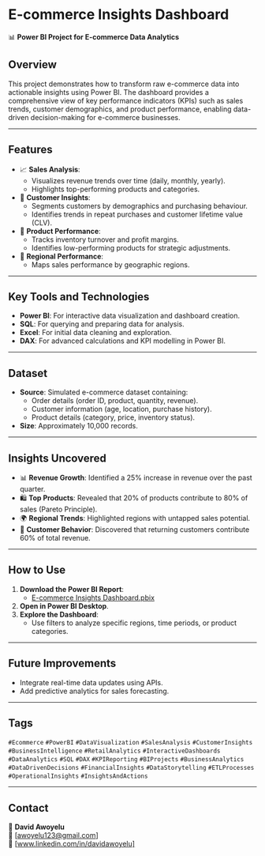 # **E-commerce Insights Dashboard**  
📊 **Power BI Project for E-commerce Data Analytics**

## **Overview**
This project demonstrates how to transform raw e-commerce data into actionable insights using Power BI. The dashboard provides a comprehensive view of key performance indicators (KPIs) such as sales trends, customer demographics, and product performance, enabling data-driven decision-making for e-commerce businesses.

---

## **Features**
- 📈 **Sales Analysis**:
  - Visualizes revenue trends over time (daily, monthly, yearly).
  - Highlights top-performing products and categories.
- 👥 **Customer Insights**:
  - Segments customers by demographics and purchasing behaviour.
  - Identifies trends in repeat purchases and customer lifetime value (CLV).
- 🛒 **Product Performance**:
  - Tracks inventory turnover and profit margins.
  - Identifies low-performing products for strategic adjustments.
- 📍 **Regional Performance**:
  - Maps sales performance by geographic regions.

---

## **Key Tools and Technologies**
- **Power BI**: For interactive data visualization and dashboard creation.
- **SQL**: For querying and preparing data for analysis.
- **Excel**: For initial data cleaning and exploration.
- **DAX**: For advanced calculations and KPI modelling in Power BI.

---

## **Dataset**
- **Source**: Simulated e-commerce dataset containing:
  - Order details (order ID, product, quantity, revenue).
  - Customer information (age, location, purchase history).
  - Product details (category, price, inventory status).
- **Size**: Approximately 10,000 records.

---

## **Insights Uncovered**
- 📊 **Revenue Growth**: Identified a 25% increase in revenue over the past quarter.
- 🛍️ **Top Products**: Revealed that 20% of products contribute to 80% of sales (Pareto Principle).
- 🌍 **Regional Trends**: Highlighted regions with untapped sales potential.
- 👥 **Customer Behavior**: Discovered that returning customers contribute 60% of total revenue.

---

## **How to Use**
1. **Download the Power BI Report**:
   - [E-commerce Insights Dashboard.pbix](#)
2. **Open in Power BI Desktop**.
3. **Explore the Dashboard**:
   - Use filters to analyze specific regions, time periods, or product categories.

---

## **Future Improvements**
- Integrate real-time data updates using APIs.
- Add predictive analytics for sales forecasting.

---

## **Tags**
`#Ecommerce` `#PowerBI` `#DataVisualization` `#SalesAnalysis` `#CustomerInsights` `#BusinessIntelligence` `#RetailAnalytics` `#InteractiveDashboards` `#DataAnalytics` `#SQL` `#DAX` `#KPIReporting` `#BIProjects` `#BusinessAnalytics` `#DataDrivenDecisions` `#FinancialInsights` `#DataStorytelling` `#ETLProcesses` `#OperationalInsights` `#InsightsAndActions`

---

## **Contact**
💼 **David Awoyelu**  
📧 [awoyelu123@gmail.com]  
🔗 [www.linkedin.com/in/davidawoyelu]  
